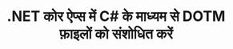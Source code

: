 ---
############################# Static ############################
layout: "autogen"
draft: false
path: "hi/redaction/net/text/dotm"
otherformats: CSV DOC DOCM DOCX DOT DOTX PDF POT POTM PPS PPSM PPSX PPT PPTM PPTX RTF XLS XLSM XLSX XLT XLTM XLTX  

############################# Head ############################
head_title: "DOTM दस्तावेज़ों से संवेदनशील जानकारी को .NET कोर के माध्यम से संपादित करें"
head_description: "विभिन्न प्रारूपों के दस्तावेज़ों के लिए सटीक वाक्यांश या नियमित अभिव्यक्ति का उपयोग करके टेक्स्ट संशोधन लागू करें"

############################# Header ############################
title: ".NET कोर ऐप्स में C# के माध्यम से DOTM फ़ाइलों को संशोधित करें"
description: "Office और OpenOffice दस्तावेज़ों, स्प्रैडशीट्स और प्रस्तुतियों के साथ-साथ Windows, Linux और macOS पर DOTM में टेक्स्ट खोजें और बदलें"

################### SubMenu/Download Button #####################
submenu:
    enable: true

############################# About ############################
about:
    enable: true
    title: ".NET एपीआई के लिए दस्तावेज़ संशोधन"
    content: |
        मेटाडेटा को बदलने और टिप्पणियों को हटाने की क्षमता सहित, PDF, Word, Excel, PowerPoint दस्तावेजों और छवियों से संवेदनशील और वर्गीकृत जानकारी को संशोधित करने के लिए एक एकल प्रारूप-स्वतंत्र इंटरफ़ेस। GroupDocs.Redaction for .NET टूल से आप टेक्स्ट को रिडक्ट कर सकते हैं और रिडक्टेड दस्तावेज़ को PDF में सेव कर सकते हैं, सभी पेजों को रैस्टर इमेज में बदल सकते हैं या दस्तावेज़ को आगे के संपादन के लिए उसके मूल प्रारूप में रख सकते हैं।

############################# Steps ############################
steps:
    enable: true
    title_left: "DOTM से C# तक सटीक पाठ संपादित करें"
    content_left: |
        [GroupDocs.Redaction](hi//रेडेक्शन/net/) कुछ आसान चरणों के साथ .NET डेवलपर्स के लिए DOTM फ़ाइल रीडेक्शन सुविधा जोड़ना आसान बनाता है।

        *   [Redactor](https://apireference.groupdocs.com/redaction/net/groupdocs.redaction/redactor) क्लास का एक उदाहरण बनाएं और DOTM फ़ाइल लोड करें
        *   टेक्स्ट को ढूंढने और बदलने के लिए [ExactPhraseRedaction](https://apireference.groupdocs.com/redaction/net/groupdocs.redaction.redactions/exactphraseredaction) क्लास का एक उदाहरण बनाएं
        *   ExactPhraseRedaction के ऑब्जेक्ट के साथ [Redactor.Apply](https://apireference.groupdocs.com/redaction/net/groupdocs.redaction/redactor/methods/apply/index) विधि को कॉल करें
        
    title_right: "रिडक्शन एपीआई के साथ आरंभ करें"
    content_right: |
        कमांड लाइन से ```nuget install GroupDocs.Redaction``` या विजुअल स्टूडियो के पैकेज मैनेजर कंसोल के माध्यम से ```इंस्टॉल-पैकेज GroupDocs.Redaction``` के साथ इंस्टॉल करें। 
        वैकल्पिक रूप से, [डाउनलोड](https://downloads.groupdocs.com/redaction/net) से ZIP फ़ाइल में ऑफ़लाइन एमएसआई इंस्टॉलर या डीएलएल प्राप्त करें, और इसे अपने प्रोजेक्ट में मैन्युअल रूप से संदर्भित करें।  
        
    code: |
        ```cs
        using (Redactor redactor = new Redactor(@"sample.dotm"))
        {
        	redactor.Apply(new ExactPhraseRedaction("John Doe", new ReplacementOptions("[personal]")));
        	redactor.Save();
        }
        ```

############################# Demos ############################
demos:
    enable: true
############################# About Formats ############################
about_formats:
    enable: true
############################# More Formats ############################
more_formats:
    enable: true

############################# Back to top ###############################
back_to_top:
    enable: true
---